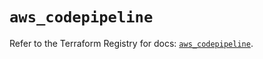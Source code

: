 # `aws_codepipeline`

Refer to the Terraform Registry for docs: [`aws_codepipeline`](https://registry.terraform.io/providers/hashicorp/aws/5.43.0/docs/resources/codepipeline).
